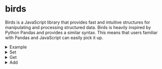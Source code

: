 # birds

Birds is a JavaScript library that provides fast and intuitive structures for manipulating and processing structured data. Birds is heavily inspired by Python Pandas and provides a similar syntax. This means that users familiar with Pandas and JavaScript can easily pick it up.

<details>
<summary>Example</summary>

## BirdArray.example()

```js
const ba = BirdArray.example();
ba.print()
```

Output:

```
['forest', 'jungle', 'city', 'wetlands']
```

## Bird.example()

```js
const bd = Bird.example();
bd.print();
```

Output:

```
| species   | color   | wingspan | lifespan |
|-----------|---------|----------|----------|
| 'sparrow' | 'brown' | 19       | 4        |
| 'parrot'  | 'green' | 20       | 80       |
| 'pigeon'  | 'gray'  | 50       | 6        |
| 'eagle'   | 'brown' | 200      | 20       |
```

</details>

<details>
<summary>Set</summary>

## BirdArray.set()

```js
const ba = new BirdArray();
ba[0] = "seeds";
ba[1] = "fruit";
ba[2] = "seeds";
ba[3] = "meat";
ba.print();
```

Output:

```
['seeds', 'fruit', 'seeds', 'meat']
```

## Bird.set()

```js
const bd = new Bird();
bd["habitat"] = BirdArray.example();
bd["weight"] = [24, 150, 300, 4000];
bd.print();
```

Output:

```
| habitat    | weight |
|------------|--------|
| 'forest'   | 24     |
| 'jungle'   | 150    |
| 'city'     | 300    |
| 'wetlands' | 4000   |
```

</details>

<details>
<summary>Get</summary>

## BirdArray.get()

```js
const ba = BirdArray.example();
ba[2];
```

Output:

```
'city'
```

## Bird.get()

```js
const bd = Bird.example();
const ba = bd["color"];
ba.print();
```

Output:

```
['brown', 'green', 'gray', 'brown']
```

</details>

<details>
<summary>Add</summary>

## BirdArray.add()

```js
let ba = BirdArray.example();
ba = ba.add(" biome")
ba.print();
```

Output:

```
['forest biome', 'jungle biome', 'city biome', 'wetlands biome']
```

## Bird.add()

```js
const bd = Bird.example();
bd["span"] = bd.add(["wingspan", "lifespan"]);
bd.print();
```

Output:

```
| species | color | wingspan | lifespan | span |
|---------|-------|----------|----------|------|
| sparrow | brown | 19       | 4        | 23   |
| parrot  | green | 20       | 80       | 100  |
| pigeon  | gray  | 50       | 6        | 56   |
| eagle   | brown | 200      | 20       | 220  |
```

</details>
